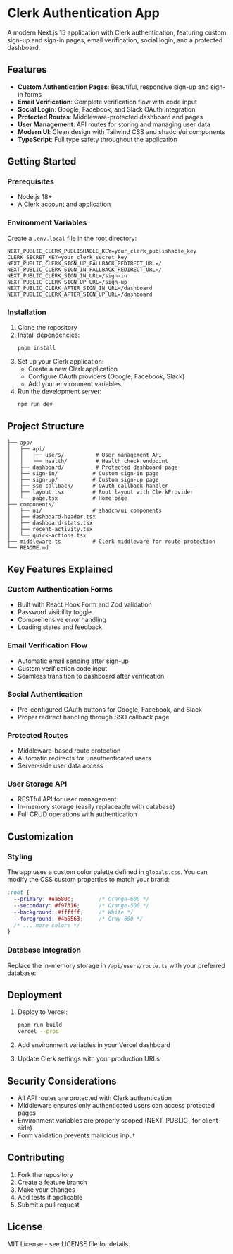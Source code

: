 # Clerk Authentication App

A modern Next.js 15 application with Clerk authentication, featuring custom sign-up and sign-in pages, email verification, social login, and a protected dashboard.

## Features

- **Custom Authentication Pages**: Beautiful, responsive sign-up and sign-in forms
- **Email Verification**: Complete verification flow with code input
- **Social Login**: Google, Facebook, and Slack OAuth integration
- **Protected Routes**: Middleware-protected dashboard and pages
- **User Management**: API routes for storing and managing user data
- **Modern UI**: Clean design with Tailwind CSS and shadcn/ui components
- **TypeScript**: Full type safety throughout the application

## Getting Started

### Prerequisites

- Node.js 18+ 
- A Clerk account and application

### Environment Variables

Create a `.env.local` file in the root directory:

```
NEXT_PUBLIC_CLERK_PUBLISHABLE_KEY=your_clerk_publishable_key
CLERK_SECRET_KEY=your_clerk_secret_key
NEXT_PUBLIC_CLERK_SIGN_UP_FALLBACK_REDIRECT_URL=/
NEXT_PUBLIC_CLERK_SIGN_IN_FALLBACK_REDIRECT_URL=/
NEXT_PUBLIC_CLERK_SIGN_IN_URL=/sign-in
NEXT_PUBLIC_CLERK_SIGN_UP_URL=/sign-up
NEXT_PUBLIC_CLERK_AFTER_SIGN_IN_URL=/dashboard
NEXT_PUBLIC_CLERK_AFTER_SIGN_UP_URL=/dashboard
```

### Installation

1. Clone the repository
2. Install dependencies:
   ```bash
   pnpm install
   ```
3. Set up your Clerk application:
   - Create a new Clerk application
   - Configure OAuth providers (Google, Facebook, Slack)
   - Add your environment variables
4. Run the development server:
   ```bash
   npm run dev
   ```

## Project Structure

```
├── app/
│   ├── api/
│   │   ├── users/          # User management API
│   │   └── health/         # Health check endpoint
│   ├── dashboard/          # Protected dashboard page
│   ├── sign-in/           # Custom sign-in page
│   ├── sign-up/           # Custom sign-up page
│   ├── sso-callback/      # OAuth callback handler
│   ├── layout.tsx         # Root layout with ClerkProvider
│   └── page.tsx           # Home page
├── components/
│   ├── ui/                # shadcn/ui components
│   ├── dashboard-header.tsx
│   ├── dashboard-stats.tsx
│   ├── recent-activity.tsx
│   └── quick-actions.tsx
├── middleware.ts          # Clerk middleware for route protection
└── README.md
```

## Key Features Explained

### Custom Authentication Forms
- Built with React Hook Form and Zod validation
- Password visibility toggle
- Comprehensive error handling
- Loading states and feedback

### Email Verification Flow
- Automatic email sending after sign-up
- Custom verification code input
- Seamless transition to dashboard after verification

### Social Authentication
- Pre-configured OAuth buttons for Google, Facebook, and Slack
- Proper redirect handling through SSO callback page

### Protected Routes
- Middleware-based route protection
- Automatic redirects for unauthenticated users
- Server-side user data access

### User Storage API
- RESTful API for user management
- In-memory storage (easily replaceable with database)
- Full CRUD operations with authentication

## Customization

### Styling
The app uses a custom color palette defined in `globals.css`. You can modify the CSS custom properties to match your brand:

```css
:root {
  --primary: #ea580c;        /* Orange-600 */
  --secondary: #f97316;      /* Orange-500 */
  --background: #ffffff;     /* White */
  --foreground: #4b5563;     /* Gray-600 */
  /* ... more colors */
}
```

### Database Integration
Replace the in-memory storage in `/api/users/route.ts` with your preferred database:


## Deployment

1. Deploy to Vercel:
   ```bash
   pnpm run build
   vercel --prod
   ```

2. Add environment variables in your Vercel dashboard

3. Update Clerk settings with your production URLs

## Security Considerations

- All API routes are protected with Clerk authentication
- Middleware ensures only authenticated users can access protected pages
- Environment variables are properly scoped (NEXT_PUBLIC_ for client-side)
- Form validation prevents malicious input

## Contributing

1. Fork the repository
2. Create a feature branch
3. Make your changes
4. Add tests if applicable
5. Submit a pull request

## License

MIT License - see LICENSE file for details
